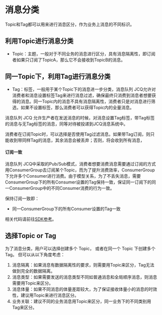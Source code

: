# 消息分类
Topic和Tag都可以用来进行消息区分，作为业务上消息的不同标识。

## 利用Topic进行消息分类

- Topic：主题，一般对于不同业务的消息进行区分，具有消息隔离性，即订阅者如果只订阅了TopicA，那么它不会接收到TopicB的消息。

## 同一Topic下，利用Tag进行消息分类

- Tag：标签，一般用于某个Topic下的消息进一步分类，消息队列 JCQ允许对消费者和消息设置标签Tag来进行消息过滤，确保最终只消费到消息者想要获得的消息。同一Topic内的消息不具有消息隔离性，消费者只是对消息进行筛选，如果不设置标签，那么消费者可以获得Topic内的全量消息。

消息队列 JCQ 允许生产者在发送消息的时候，对消息设置Tag标签，带Tag标签的消息与无Tag标签的消息，同等对待被投递到JCQ消息系统中。

消费者在订阅Topic时，可以选择是否使用Tag过滤消息。如果带Tag订阅，则只能收到带同样Tag的消息，其余消息会被丢弃；否则，将会收到所有消息，


#### 订阅一致

消息队列 JCQ中采取的Pub/Sub模式，消费者想要消费消息需要通过订阅的方式用ConsumerGroup去订阅某个Topic，而为了提升消费效率，ConsumerGroup下允许多个Consumer进行消费。由于模型关系，为了不丢失消息，需要ConsumerGroup下的所有Consumer设置的Tag保持一致，保证同一订阅下的同一ConsumerGroup中的不同Consumer消费的行为一致。

保持订阅一致即：
- 同一ConsumerGroup下的所有Consumer设置的Tag一致

相关代码请前往[SDK参考](https://docs.jdcloud.com/cn/message-queue/produce-standard-message)。


## 选择Topic or Tag

为了消息分类，用户可以选择创建多个 Topic， 或者在同一个 Topic 下创建多个 Tag。 但可以从以下角度考虑：

1. 消息隔离：如果消息有数据隔离性的要求，则需要用Topic来区分，Tag无法做到完全的数据隔离。
2. 消息类型：如果需要发送的消息类型不同如普通消息和全局顺序消息，则消息需要用Topic来区分。
3. 消息体量：如果不同消息的体量差距较大，为了保证接收体量小的消息的时效性，建议用Topic来进行消息区分。
4. 业务关联：建议不同的业务消息用Topic来区分，同一业务下的不同类别用Tag来区分。





